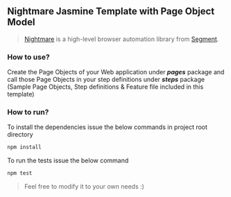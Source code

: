 ## Nightmare Jasmine Template with Page Object Model
>[Nightmare](http://www.nightmarejs.org/) is a high-level browser automation library from [Segment](https://segment.com/).

### How to use?
Create the Page Objects of your Web application under **_pages_** package and call those Page Objects in your step definitions under **_steps_** package (Sample Page Objects, Step definitions & Feature file included in this template)

### How to run?
To install the dependencies issue the below commands in project root directory
```javascript
npm install
``` 
To run the tests issue the below command
```javascript
npm test
``` 
> Feel free to modify it to your own needs :)